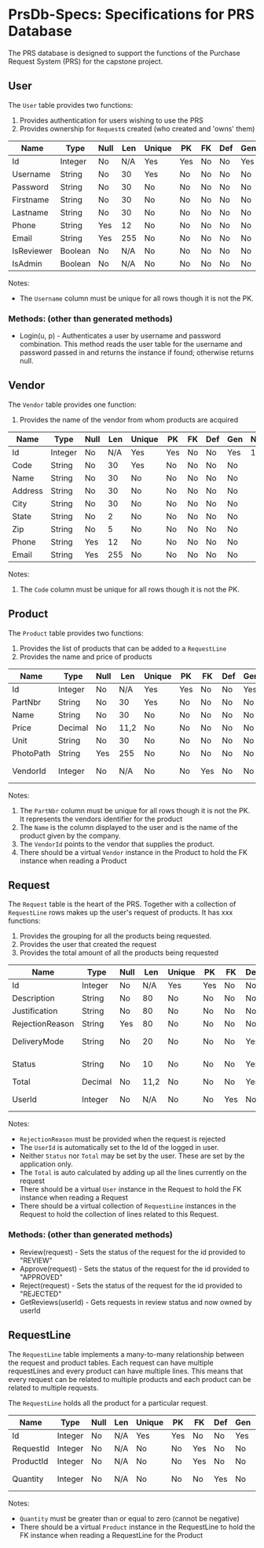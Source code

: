 # PrsDb-Specs: Specifications for PRS Database

The PRS database is designed to support the functions of the Purchase Request System (PRS) for the capstone
project.

## User

The `User` table provides two functions:

1. Provides authentication for users wishing to use the PRS
2. Provides ownership for `Request`s created (who created and 'owns' them)

| Name       | Type    | Null | Len | Unique | PK  | FK  | Def | Gen | Notes |
| ----       | ----    | ---- | --- | ------ | --- | --- | --- | --- | ----- |
| Id         | Integer | No   | N/A | Yes    | Yes | No  | No  | Yes | 1,1   |
| Username   | String  | No   | 30  | Yes    | No  | No  | No  | No  |       |
| Password   | String  | No   | 30  | No     | No  | No  | No  | No  |       |
| Firstname  | String  | No   | 30  | No     | No  | No  | No  | No  |       |
| Lastname   | String  | No   | 30  | No     | No  | No  | No  | No  |       |
| Phone      | String  | Yes  | 12  | No     | No  | No  | No  | No  |       |
| Email      | String  | Yes  | 255 | No     | No  | No  | No  | No  |       |
| IsReviewer | Boolean | No   | N/A | No     | No  | No  | No  | No  |       |
| IsAdmin    | Boolean | No   | N/A | No     | No  | No  | No  | No  |       |

Notes:

* The `Username` column must be unique for all rows though it is not the PK.

### Methods: (other than generated methods)

* Login(u, p) - Authenticates a user by username and password combination. This
method reads the user table for the username and password passed in and returns
the instance if found; otherwise returns null.

## Vendor

The `Vendor` table provides one function:

1. Provides the name of the vendor from whom products are acquired

| Name       | Type    | Null | Len | Unique | PK  | FK  | Def | Gen | Notes |
| ----       | ----    | ---- | --- | ------ | --- | --- | --- | --- | ----- |
| Id         | Integer | No   | N/A | Yes    | Yes | No  | No  | Yes | 1,1   |
| Code       | String  | No   | 30  | Yes    | No  | No  | No  | No  |       |
| Name       | String  | No   | 30  | No     | No  | No  | No  | No  |       |
| Address    | String  | No   | 30  | No     | No  | No  | No  | No  |       |
| City       | String  | No   | 30  | No     | No  | No  | No  | No  |       |
| State      | String  | No   | 2   | No     | No  | No  | No  | No  |       |
| Zip        | String  | No   | 5   | No     | No  | No  | No  | No  |       |
| Phone      | String  | Yes  | 12  | No     | No  | No  | No  | No  |       |
| Email      | String  | Yes  | 255 | No     | No  | No  | No  | No  |       |

Notes:

1. The `Code` column must be unique for all rows though it is not the PK.

## Product

The `Product` table provides two functions:

1. Provides the list of products that can be added to a `RequestLine`
2. Provides the name and price of products

| Name       | Type    | Null | Len  | Unique | PK  | FK  | Def | Gen | Notes |
| ----       | ----    | ---- | ---  | ------ | --- | --- | --- | --- | ----- |
| Id         | Integer | No   | N/A  | Yes    | Yes | No  | No  | Yes | 1,1   |
| PartNbr    | String  | No   | 30   | Yes    | No  | No  | No  | No  |       |
| Name       | String  | No   | 30   | No     | No  | No  | No  | No  |       |
| Price      | Decimal | No   | 11,2 | No     | No  | No  | No  | No  |       |
| Unit       | String  | No   | 30   | No     | No  | No  | No  | No  |       |
| PhotoPath  | String  | Yes  | 255  | No     | No  | No  | No  | No  |       |
| VendorId   | Integer | No   | N/A  | No     | No  | Yes | No  | No  | FK to Vendor |

Notes:

1. The `PartNbr` column must be unique for all rows though it is not the PK. It 
represents the vendors identifier for the product
2. The `Name` is the column displayed to the user and is the name of the product
given by the company.
3. The `VendorId` points to the vendor that supplies the product.
4. There should be a virtual `Vendor` instance in the Product to hold the FK
instance when reading a Product

## Request

The `Request` table is the heart of the PRS. Together with a collection of `RequestLine`
rows makes up the user's request of products. It has xxx functions:

1. Provides the grouping for all the products being requested.
2. Provides the user that created the request
3. Provides the total amount of all the products being requested

| Name            | Type    | Null | Len  | Unique | PK  | FK  | Def | Gen | Notes |
| ----            | ----    | ---- | ---  | ------ | --- | --- | --- | --- | ----- |
| Id              | Integer | No   | N/A  | Yes    | Yes | No  | No  | Yes | 1,1   |
| Description     | String  | No   | 80   | No     | No  | No  | No  | No  |       |
| Justification   | String  | No   | 80   | No     | No  | No  | No  | No  |       |
| RejectionReason | String  | Yes  | 80   | No     | No  | No  | No  | No  |       |
| DeliveryMode    | String  | No   | 20   | No     | No  | No  | Yes | No  | Def 'Pickup' |
| Status          | String  | No   | 10   | No     | No  | No  | Yes | No  | Def 'NEW'    |
| Total           | Decimal | No   | 11,2 | No     | No  | No  | Yes | No  | Def 0 |
| UserId          | Integer | No   | N/A  | No     | No  | Yes | No  | No  | FK to User |

Notes:

* `RejectionReason` must be provided when the request is rejected
* The `UserId` is automatically set to the Id of the logged in user.
* Neither `Status` nor `Total` may be set by the user. These are set by the application only.
* The `Total` is auto calculated by adding up all the lines currently on the request
* There should be a virtual `User` instance in the Request to hold the FK
instance when reading a Request
* There should be a virtual collection of `RequestLine` instances in the Request to
hold the collection of lines related to this Request.

### Methods: (other than generated methods)

* Review(request) - Sets the status of the request for the id provided to "REVIEW"
* Approve(request) - Sets the status of the request for the id provided to "APPROVED"
* Reject(request) - Sets the status of the request for the id provided to "REJECTED"
* GetReviews(userId) - Gets requests in review status and now owned by userId

## RequestLine

The `RequestLine` table implements a many-to-many relationship between the request and product tables. Each request
can have multiple requestLines and every product can have multiple lines. This means that every request can be related
to multiple products and each product can be related to multiple requests.

The `RequestLine` holds all the product for a particular request.

| Name            | Type    | Null | Len  | Unique | PK  | FK  | Def | Gen | Notes |
| ----            | ----    | ---- | ---  | ------ | --- | --- | --- | --- | ----- |
| Id              | Integer | No   | N/A  | Yes    | Yes | No  | No  | Yes | 1,1   |
| RequestId       | Integer | No   | N/A  | No     | No  | Yes | No  | No  |       |
| ProductId       | Integer | No   | N/A  | No     | No  | Yes | No  | No  |       |
| Quantity        | Integer | No   | N/A  | No     | No  | No  | Yes | No  | def to 1 |

Notes:

* `Quantity` must be greater than or equal to zero (cannot be negative)
* There should be a virtual `Product` instance in the RequestLine to hold the FK
instance when reading a RequestLine for the Product
